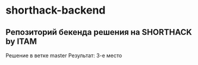 # shorthack-backend
## Репозиторий бекенда решения на SHORTHACK by ITAM
Решение в ветке master
Результат: 3-е место
